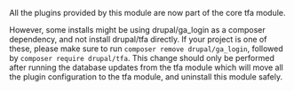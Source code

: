 All the plugins provided by this module are now part of the core tfa module.

However, some installs might be using drupal/ga_login as a composer
dependency, and not install drupal/tfa directly. If your project is one of
these, please make sure to run `composer remove drupal/ga_login`, followed
by `composer require drupal/tfa`. This change should only be performed after
running the database updates from the tfa module which will move all the
plugin configuration to the tfa module, and uninstall this module safely.

